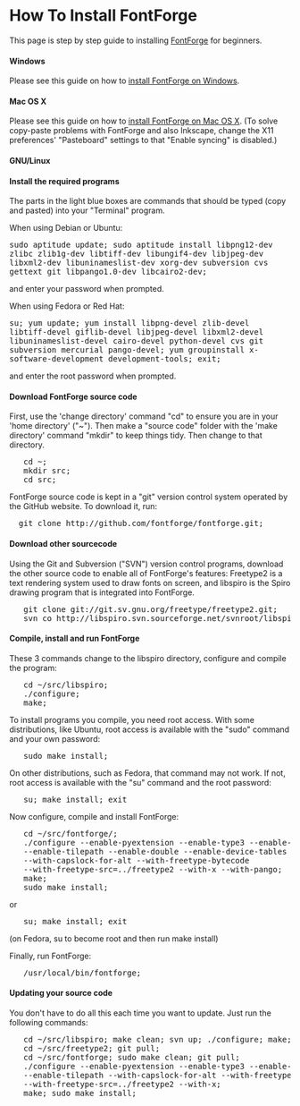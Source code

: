 <h1>How To Install FontForge</h1>

<p>This page is step by step guide to installing <a title="FontForge" href="/wiki/FontForge">FontForge</a> for beginners.</p>

<h4> Windows </h4>

Please see this guide on how to <a href="http://www.mpetroff.net/software/fontforge-windows/">install FontForge on Windows</a>.</p>

<h4> Mac OS X </h4>

Please see this guide on how to <a href="http://www.pixilate.com/about/installing-fontforge-in-mountain-lion">install FontForge on Mac OS X</a>. (To solve copy-paste problems with FontForge and also Inkscape, change the X11 preferences' "Pasteboard" settings to that "Enable syncing" is disabled.)</p>

<h4> GNU/Linux </h4>
<a id="Install_the_required_programs" name="Install_the_required_programs"></a><h4> <span class="mw-headline"> Install the required programs </span></h4>
<p>The parts in the light blue boxes are commands that should be typed (copy and pasted) into your "Terminal" program.
</p><p>When using Debian or Ubuntu:
</p>
<tt>sudo aptitude update; sudo aptitude install libpng12-dev zlibc zlib1g-dev libtiff-dev libungif4-dev libjpeg-dev libxml2-dev libuninameslist-dev xorg-dev subversion cvs gettext git libpango1.0-dev libcairo2-dev;</tt>
<p>and enter your password when prompted.
</p><p>When using Fedora or Red Hat:
</p>
<tt>   su;
   yum update;
   yum install libpng-devel zlib-devel libtiff-devel giflib-devel 
   libjpeg-devel libxml2-devel libuninameslist-devel cairo-devel 
   python-devel cvs git subversion mercurial pango-devel; 
   yum groupinstall x-software-development development-tools;
   exit;
</tt>
<p>and enter the root password when prompted.
</p>
<a id="Download_FontForge_source_code" name="Download_FontForge_source_code"></a><h4> <span class="mw-headline"> Download FontForge source code </span></h4>
<p>First, use the 'change directory' command "cd" to ensure you are in your 'home directory' ("~"). Then make a "source code" folder with the 'make directory' command "mkdir" to keep things tidy. Then change to that directory.
</p>
<pre>   cd ~;
   mkdir src;
   cd src;
</pre>
<p>FontForge source code is kept in a "git" version control system operated by the GitHub website. To download it, run:
</p>
<pre>
  git clone http://github.com/fontforge/fontforge.git;
</pre>
<a id="Download_other_sourcecode" name="Download_other_sourcecode"></a><h4> <span class="mw-headline"> Download other sourcecode </span></h4>
<p>Using the Git and Subversion ("SVN") version control programs, download the other source code to enable all of FontForge's features: Freetype2 is a text rendering system used to draw fonts on screen, and libspiro is the Spiro drawing program that is integrated into FontForge.
</p>
<pre>
   git clone git://git.sv.gnu.org/freetype/freetype2.git;
   svn co http://libspiro.svn.sourceforge.net/svnroot/libspiro/;
</pre>

<a id="Compile.2C_install_and_run_FontForge" name="Compile.2C_install_and_run_FontForge"></a><h4> <span class="mw-headline"> Compile, install and run FontForge </span></h4>
<p>These 3 commands change to the libspiro directory, configure and compile the program:
</p>
<pre>   cd ~/src/libspiro;
   ./configure;
   make;
</pre>
<p>To install programs you compile, you need root access. With some distributions, like Ubuntu, root access is available with the "sudo" command and your own password:
</p>
<pre>   sudo make install;
</pre>
<p>On other distributions, such as Fedora, that command may not work. If not, root access is available with the "su" command and the root password:
</p>
<pre>   su; make install; exit
</pre>
<p>Now configure, compile and install FontForge:
</p>
<pre>   cd ~/src/fontforge/;
   ./configure --enable-pyextension --enable-type3 --enable-pasteafter 
   --enable-tilepath --enable-double --enable-device-tables 
   --with-capslock-for-alt --with-freetype-bytecode 
   --with-freetype-src=../freetype2 --with-x --with-pango;
   make;  
   sudo make install;
</pre>
<p>or
</p>
<pre>   su; make install; exit
</pre>
<p>(on Fedora, su to become root and then run make install)
</p><p>Finally, run FontForge:
</p>
<pre>   /usr/local/bin/fontforge;
</pre>

<h4> Updating your source code </h4>
<p>You don't have to do all this each time you want to update. Just run the following commands:
</p>
<pre>   cd ~/src/libspiro; make clean; svn up; ./configure; make; sudo make install;
   cd ~/src/freetype2; git pull;
   cd ~/src/fontforge; sudo make clean; git pull;
   ./configure --enable-pyextension --enable-type3 --enable-pasteafter 
   --enable-tilepath --with-capslock-for-alt --with-freetype-bytecode 
   --with-freetype-src=../freetype2 --with-x;
   make; sudo make install;
</pre>